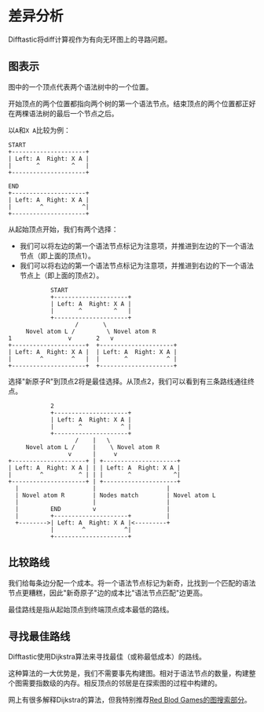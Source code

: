 # 差异分析

Difftastic将diff计算视作为有向无环图上的寻路问题。

## 图表示

图中的一个顶点代表两个语法树中的一个位置。

开始顶点的两个位置都指向两个树的第一个语法节点。结束顶点的两个位置都正好在两棵语法树的最后一个节点之后。

以`A`和`X A`比较为例：

```
START
+---------------------+
| Left: A  Right: X A |
|       ^         ^   |
+---------------------+

END
+---------------------+
| Left: A  Right: X A |
|        ^           ^|
+---------------------+
```

从起始顶点开始，我们有两个选择：

* 我们可以将左边的第一个语法节点标记为注意项，并推进到左边的下一个语法节点（即上面的顶点1）。
* 我们可以将右边的第一个语法节点标记为注意项，并推进到右边的下一个语法节点上（即上面的顶点2）。

```
            START
            +---------------------+
            | Left: A  Right: X A |
            |       ^         ^   |
            +---------------------+
                   /       \
     Novel atom L /         \ Novel atom R
1                v       2   v
+---------------------+  +---------------------+
| Left: A  Right: X A |  | Left: A  Right: X A |
|        ^        ^   |  |       ^           ^ |
+---------------------+  +---------------------+
```


选择"新原子R"到顶点2将是最佳选择。从顶点2，我们可以看到有三条路线通往终点。

```
            2
            +---------------------+
            | Left: A  Right: X A |
            |       ^           ^ |
            +---------------------+
                   /    |   \
     Novel atom L /     |    \ Novel atom R
                 v      |     v
+---------------------+ | +---------------------+
| Left: A  Right: X A | | | Left: A  Right: X A |
|        ^          ^ | | |       ^            ^|
+---------------------+ | +---------------------+
  |                     |                    |
  | Novel atom R        | Nodes match        | Novel atom L
  |                     |                    |
  |         END         v                    |
  |         +---------------------+          |
  +-------->| Left: A  Right: X A |<---------+
            |        ^           ^|
            +---------------------+
```

## 比较路线

我们给每条边分配一个成本。将一个语法节点标记为新奇，比找到一个匹配的语法节点更糟糕，因此"新奇原子"边的成本比"语法节点匹配"边更高。

最佳路线是指从起始顶点到终端顶点成本最低的路线。

## 寻找最佳路线

Difftastic使用Dijkstra算法来寻找最佳（或称最低成本）的路线。

这种算法的一大优势是，我们不需要事先构建图。相对于语法节点的数量，构建整个图需要指数级的内存。相反顶点的邻居是在探索图的过程中构建的。

网上有很多解释Dijkstra的算法，但我特别推荐[Red
 Blod Games的图搜索部分](https://www.redblobgames.com/pathfinding/a-star/introduction.html#dijkstra)。
